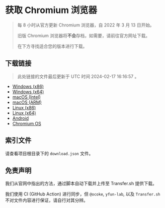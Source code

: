# 获取 Chromium 浏览器

> 每 8 小时从官方更新 Chromium 浏览器，自 2022 年 3 月 13 日开始。
> 
> 旧版 Chromium 浏览器将**不会**存档，如需要，请前往官方网址下载。
>
> 在下方寻找适合您的版本进行下载。

## 下载链接

> 此处链接的文件最后更新于 UTC 时间 2024-02-17 16:16:57
。

- [Windows (x86)](https://transfer.sh/cau9SJ5J9j/Win.zip)
- [Windows (x64)](https://transfer.sh/7o3GEcvy9n/Win_x64.zip)
- [macOS (Intel)](https://transfer.sh/SxOYcIDmck/Mac.zip)
- [macOS (ARM)](https://transfer.sh/ASyDzFazU6/Mac_Arm.zip)
- [Linux (x86)](https://transfer.sh/xAk3ckks8v/Linux.zip)
- [Linux (x64)](https://transfer.sh/0zFy0msW2S/Linux_x64.zip)
- [Android](https://transfer.sh/T3JVrJJR0W/Android.zip)
- [Chromium OS](https://transfer.sh/vis4vH1qQv/Linux_ChromiumOS_Full.zip)

## 索引文件

请查看项目根目录下的 `download.json` 文件。

## 免责声明

我们从官网中指出的方法，通过脚本自动下载并上传至 Transfer.sh 提供下载。

我们使用 CI (GitHub Action) 进行同步，但 `@ocoke`, `yfun-lab`, 以及 `Transfer.sh` 不对文件内容进行保证，请自行对其分辨。
